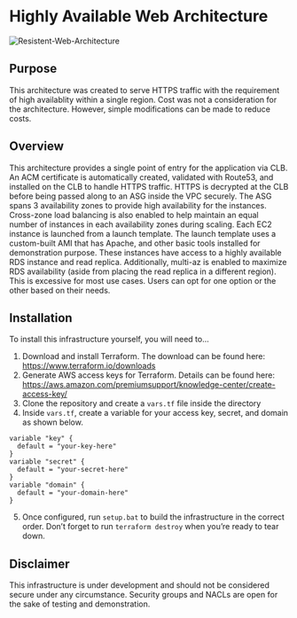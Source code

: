 # Highly Available Web Architecture
![Resistent-Web-Architecture](https://user-images.githubusercontent.com/98794737/154002380-3d97efdc-840d-45b6-9c87-045730b1b553.png)
## Purpose
This architecture was created to serve HTTPS traffic with the requirement of high availablity within a single region. Cost was not a consideration for the architecture. However, simple modifications can be made to reduce costs. 
## Overview
This architecture provides a single point of entry for the application via CLB. An ACM certificate is automatically created, validated with Route53, and installed on the CLB to handle HTTPS traffic. HTTPS is decrypted at the CLB before being passed along to an ASG inside the VPC securely. The ASG spans 3 availability zones to provide high availability for the instances. Cross-zone load balancing is also enabled to help maintain an equal number of instances in each availability zones during scaling. Each EC2 instance is launched from a launch template. The launch template uses a custom-built AMI that has Apache, and other basic tools installed for demonstration purpose. These instances have access to a highly available RDS instance and read replica. Additionally, multi-az is enabled to maximize RDS availability (aside from placing the read replica in a different region). This is excessive for most use cases. Users can opt for one option or the other based on their needs. 
## Installation
To install this infrastructure yourself, you will need to... 
1.	Download and install Terraform. The download can be found here: https://www.terraform.io/downloads
2.	Generate AWS access keys for Terraform. Details can be found here: https://aws.amazon.com/premiumsupport/knowledge-center/create-access-key/
3.	Clone the repository and create a `vars.tf` file inside the directory
4.	Inside `vars.tf`, create a variable for your access key, secret, and domain as shown below.
```
variable "key" {
  default = "your-key-here"
}
variable "secret" {
  default = "your-secret-here"
}
variable "domain" {
  default = "your-domain-here"
}
```
5.	Once configured, run `setup.bat` to build the infrastructure in the correct order. Don’t forget to run `terraform destroy` when you’re ready to tear down.
## Disclaimer
This infrastructure is under development and should not be considered secure under any circumstance. Security groups and NACLs are open for the sake of testing and demonstration.
